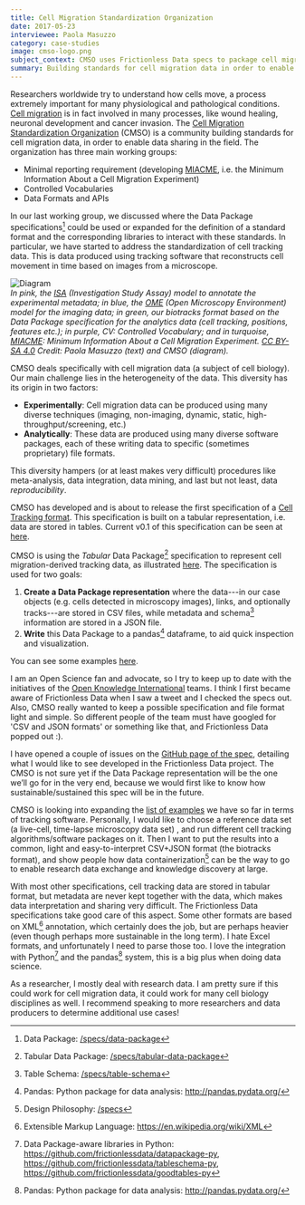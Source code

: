 ```yaml
---
title: Cell Migration Standardization Organization
date: 2017-05-23
interviewee: Paola Masuzzo
category: case-studies
image: cmso-logo.png
subject_context: CMSO uses Frictionless Data specs to package cell migration data and load it into Pandas for data analysis and creation of visualizations.
summary: Building standards for cell migration data in order to enable data sharing in the field.
---
```


Researchers worldwide try to understand how cells move, a process extremely important for many physiological and pathological conditions. [Cell migration](https://en.wikipedia.org/wiki/Cell_migration)
is in fact involved in many processes, like wound healing, neuronal development and cancer invasion. The [Cell Migration Standardization Organization](https://cmso.science/) (CMSO) is a community building standards for cell migration data, in order to
enable data sharing in the field. The organization has three main working groups:

- Minimal reporting requirement (developing [MIACME](https://github.com/CellMigStandOrg/MIACME), i.e. the Minimum Information About a Cell Migration Experiment)
- Controlled Vocabularies
- Data Formats and APIs

In our last working group, we discussed where the Data Package specifications[^datapackages] could be used or expanded for the definition of a standard format and the corresponding libraries to interact with these
standards. In particular, we have started to address the
standardization of cell tracking data. This is data produced using tracking software that reconstructs cell movement in time based on images from a microscope.

![Diagram](./cmso-1.png) <br/> *In pink, the [ISA](http://isa-tools.org/) (Investigation Study Assay) model to annotate the experimental metadata; in blue, the [OME](http://www.openmicroscopy.org/) (Open Microscopy Environment) model for the imaging data; in green, our biotracks format based on the Data Package specification for the analytics data (cell tracking, positions, features etc.); in purple, CV: Controlled Vocabulary; and in turquoise, [MIACME](https://github.com/CellMigStandOrg/MIACME): Minimum Information About a Cell Migration Experiment.  [CC BY-SA 4.0](https://creativecommons.org/licenses/by-sa/4.0/) Credit: Paola Masuzzo (text) and CMSO (diagram).*

CMSO deals specifically with cell migration data (a subject of cell biology). Our main challenge lies in the heterogeneity of the data. This diversity has its origin in two factors:

- **Experimentally**: Cell migration data can be produced using many diverse techniques (imaging, non-imaging, dynamic, static, high-throughput/screening, etc.)
- **Analytically**: These data are produced using many diverse software packages, each of these writing data to specific (sometimes proprietary) file formats.

This diversity hampers (or at least makes very difficult) procedures like meta-analysis, data integration, data mining, and last but not least, data *reproducibility*.

CMSO has developed and is about to release the first specification of a [Cell Tracking format](https://cellmigstandorg.github.io/Tracks/). This
specification is built on a tabular representation, i.e. data are stored in tables.  Current v0.1 of this specification can be seen at [here](https://cellmigstandorg.github.io/Tracks/v0.1/).

CMSO is using the *Tabular* Data Package[^tdp] specification to represent cell migration-derived tracking data, as illustrated
[here](https://github.com/CellMigStandOrg/biotracks/). The
specification is used for two goals:

1. **Create a Data Package representation** where the data---in our
   case objects (e.g.  cells detected in microscopy images), links,
   and optionally tracks---are stored in CSV files, while metadata and
   schema[^tableschema] information are stored in a JSON file.
1. **Write** this Data Package to a pandas[^pandas] dataframe, to aid quick
   inspection and visualization.

You can see some examples
[here](https://github.com/CellMigStandOrg/biotracks/tree/master/examples).

I am an Open Science fan and advocate, so I try to keep up to date
with the initiatives of the
[Open Knowledge International](https://okfn.org) teams. I think I first became aware of Frictionless Data when I saw
a tweet and I checked the specs out. Also, CMSO really wanted to keep
a possible specification and file format light and simple. So
different people of the team must have googled for 'CSV and JSON
formats' or something like that, and Frictionless Data popped out :).

I have opened a couple of issues on the
[GitHub page of the spec](https://github.com/frictionlessdata/specs), detailing what I would like to see developed in the Frictionless Data project. The
CMSO is not sure yet if the Data Package representation will be the
one we’ll go for in the very end, because we would first like to know
how sustainable/sustained this spec will be in the future.

CMSO is looking into expanding the
[list of examples](https://github.com/CellMigStandOrg/biotracks/tree/master/examples)
we have so far in terms of tracking software. Personally, I would like
to choose a reference data set (a live-cell, time-lapse microscopy
data set) , and run different cell tracking algorithms/software
packages on it. Then I want to put the results into a common, light
and easy-to-interpret CSV+JSON format (the biotracks format), and show
people how data containerization[^philosophy] can be the way to go to
enable research data exchange and knowledge discovery at large.

With most other specifications, cell tracking data are  stored in tabular format, but metadata
are never kept together with the data, which makes data interpretation
and sharing very difficult. The Frictionless Data specifications take good care of
this aspect. Some other formats are based on XML[^xml] annotation,
which certainly does the job, but are perhaps heavier (even though
perhaps more sustainable in the long term). I hate Excel formats, and
unfortunately I need to parse those too. I love the integration with
Python[^python] and the pandas[^pandas] system, this is a big plus
when doing data science.

As a researcher, I mostly deal with research data. I am pretty sure if
this could work for cell migration data, it could work for many cell
biology disciplines as well. I recommend speaking to more researchers and data producers to determine additional use cases!

[^pandas]: Pandas: Python package for data analysis: <http://pandas.pydata.org/>
[^datapackages]: Data Package: [/specs/data-package](/specs/data-package)
[^xml]: Extensible Markup Language: <https://en.wikipedia.org/wiki/XML>
[^tdp]: Tabular Data Package: [/specs/tabular-data-package](/specs/tabular-data-package)
[^tableschema]: Table Schema: [/specs/table-schema](/specs/table-schema)
[^philosophy]: Design Philosophy: [/specs](/specs)
[^python]: Data Package-aware libraries in Python: <https://github.com/frictionlessdata/datapackage-py>, <https://github.com/frictionlessdata/tableschema-py>, <https://github.com/frictionlessdata/goodtables-py>
